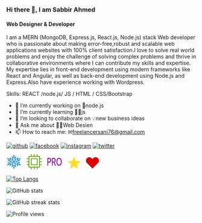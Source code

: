 ### Hi there 👋, I am Sabbir Ahmed
#### Web Designer & Developer 
I am a MERN (MongoDB, Express.js, React.js, Node.js) stack Web developer who is passionate about making error-free,robust and scalable web applications websites with 100% client satisfaction.I love to solve real world problems and enjoy the challenge of solving complex problems and thrive in collaborative environments where I can contribute my skills and expertise. My expertise lies in front-end development using modern frameworks like React and Angular, as well as back-end development using Node.js and Express.Also have experience working with Wordpress. 

Skills:  REACT /node.js/ JS / HTML / CSS/Bootstrap 

- 🔭 I’m currently working on 📒node.js 
- 🌱 I’m currently learning 👨‍💻js 
- 👯 I’m looking to collaborate on 💡new business ideas 
- 💬 Ask me about 👨‍💻Web Desien 
- 📫 How to reach me: ✉freelancersani76@gmail.com 


[<img src='https://cdn.jsdelivr.net/npm/simple-icons@3.0.1/icons/github.svg' alt='github' height='40'>](https://github.com/sabbir-ahmed18)  [<img src='https://cdn.jsdelivr.net/npm/simple-icons@3.0.1/icons/facebook.svg' alt='facebook' height='40'>](https://www.facebook.com/m.me)  [<img src='https://cdn.jsdelivr.net/npm/simple-icons@3.0.1/icons/instagram.svg' alt='instagram' height='40'>](https://www.instagram.com/sabbirahmed_18/)  [<img src='https://cdn.jsdelivr.net/npm/simple-icons@3.0.1/icons/twitter.svg' alt='twitter' height='40'>](https://twitter.com/Sabbir18_)  

<a href='https://archiveprogram.github.com/'><img src='https://raw.githubusercontent.com/acervenky/animated-github-badges/master/assets/acbadge.gif' width='40' height='40'></a> <a href='https://docs.github.com/en/developers'><img src='https://raw.githubusercontent.com/acervenky/animated-github-badges/master/assets/devbadge.gif' width='40' height='40'></a> <a href='https://github.com/pricing'><img src='https://raw.githubusercontent.com/acervenky/animated-github-badges/master/assets/pro.gif' width='40' height='40'></a> <a href='https://stars.github.com/'><img src='https://raw.githubusercontent.com/acervenky/animated-github-badges/master/assets/starbadge.gif' width='35' height='35'></a> <a href='https://docs.github.com/en/github/supporting-the-open-source-community-with-github-sponsors'><img src='https://raw.githubusercontent.com/acervenky/animated-github-badges/master/assets/sponsorbadge.gif' width='35' height='35'></a> 

[![Top Langs](https://github-readme-stats.vercel.app/api/top-langs/?username=sabbir-ahmed18)](https://github.com/anuraghazra/github-readme-stats)

![GitHub stats](https://github-readme-stats.vercel.app/api?username=sabbir-ahmed18&show_icons=true)  

![GitHub streak stats](https://streak-stats.demolab.com/?user=sabbir-ahmed18)  

![Profile views](https://gpvc.arturio.dev/sabbir-ahmed18)  

